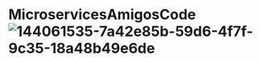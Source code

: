 # MicroservicesAmigosCode![144061535-7a42e85b-59d6-4f7f-9c35-18a48b49e6de](https://user-images.githubusercontent.com/34009219/221431135-81c9d5b7-f56e-48c9-a751-3c3a908a18ac.png)
